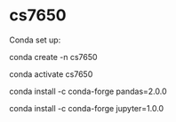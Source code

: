 # cs7650

Conda set up:

conda create -n cs7650

conda activate cs7650

conda install -c conda-forge pandas=2.0.0

 conda install -c conda-forge jupyter=1.0.0